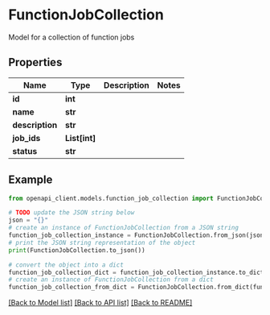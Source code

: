 # FunctionJobCollection

Model for a collection of function jobs

## Properties

Name | Type | Description | Notes
------------ | ------------- | ------------- | -------------
**id** | **int** |  | 
**name** | **str** |  | 
**description** | **str** |  | 
**job_ids** | **List[int]** |  | 
**status** | **str** |  | 

## Example

```python
from openapi_client.models.function_job_collection import FunctionJobCollection

# TODO update the JSON string below
json = "{}"
# create an instance of FunctionJobCollection from a JSON string
function_job_collection_instance = FunctionJobCollection.from_json(json)
# print the JSON string representation of the object
print(FunctionJobCollection.to_json())

# convert the object into a dict
function_job_collection_dict = function_job_collection_instance.to_dict()
# create an instance of FunctionJobCollection from a dict
function_job_collection_from_dict = FunctionJobCollection.from_dict(function_job_collection_dict)
```
[[Back to Model list]](../README.md#documentation-for-models) [[Back to API list]](../README.md#documentation-for-api-endpoints) [[Back to README]](../README.md)


